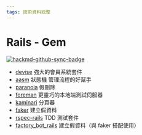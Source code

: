 ```yaml
---
tags: 技術資料統整
---
```


Rails - Gem
===


[![hackmd-github-sync-badge](https://hackmd.io/QPIkhnaDT62EuOrr0ppx8Q/badge)](https://hackmd.io/QPIkhnaDT62EuOrr0ppx8Q)
- [devise](https://rubygems.org/gems/devise) 強大的會員系統套件
- [aasm](https://rubygems.org/gems/aasm) 狀態機 管理流程的好幫手
- [paranoia](https://rubygems.org/gems/paranoia) 假刪除
- [foreman](https://rubygems.org/gems/foreman) 更靈巧的本地端測試伺服器
- [kaminari](https://rubygems.org/gems/kaminari) 分頁器
- [faker](https://rubygems.org/gems/faker) 建立假資料
- [rspec-rails](https://rubygems.org/gems/rspec-rails) TDD 測試套件
- [factory\_bot\_rails](https://rubygems.org/gems/factory_bot_rails) 建立假資料（與 faker 搭配使用）

